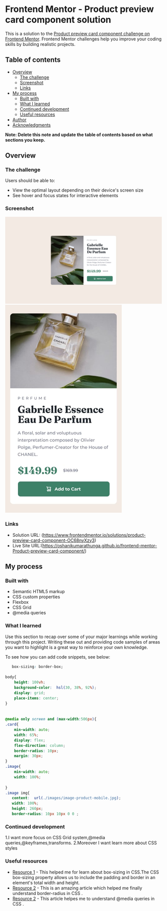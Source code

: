 # Frontend Mentor - Product preview card component solution

This is a solution to the [Product preview card component challenge on Frontend Mentor](https://www.frontendmentor.io/challenges/product-preview-card-component-GO7UmttRfa). Frontend Mentor challenges help you improve your coding skills by building realistic projects. 

## Table of contents

- [Overview](#overview)
  - [The challenge](#the-challenge)
  - [Screenshot](#screenshot)
  - [Links](#links)
- [My process](#my-process)
  - [Built with](#built-with)
  - [What I learned](#what-i-learned)
  - [Continued development](#continued-development)
  - [Useful resources](#useful-resources)
- [Author](#author)
- [Acknowledgments](#acknowledgments)

**Note: Delete this note and update the table of contents based on what sections you keep.**

## Overview

### The challenge

Users should be able to:

- View the optimal layout depending on their device's screen size
- See hover and focus states for interactive elements

### Screenshot

![Design preview for the Product preview card component coding challenge](./design/desktop-design.jpg)
![Design preview for the Product preview card component coding challenge](./design/mobile-design.jpg)


### Links

- Solution URL: (https://www.frontendmentor.io/solutions/product-preview-card-component-OC68nyXzy3)
- Live Site URL:(https://oshanikumarathunga.github.io/frontend-mentor-Product-preview-card-component/)

## My process

### Built with

- Semantic HTML5 markup
- CSS custom properties
- Flexbox
- CSS Grid
- @media queries


### What I learned

Use this section to recap over some of your major learnings while working through this project. Writing these out and providing code samples of areas you want to highlight is a great way to reinforce your own knowledge.

To see how you can add code snippets, see below:

```css
   box-sizing: border-box;

body{
    height: 100vh;
    background-color:  hsl(30, 38%, 92%);
    display: grid;
    place-items: center; 
}


@media only screen and (max-width:506px){
.card{
    min-width: auto;
    width: 65%;
    display: flex;
    flex-direction: column;
    border-radius: 10px;
    margin: 30px;
}
.image{
    min-width: auto;
    width: 100%;
    
}
.image img{
   content:  url(./images/image-product-mobile.jpg);
   width: 100%;
   height: 260px;
   border-radius: 10px 10px 0 0 ;

```

### Continued development

1.I want more focus on CSS Grid system,@media queries,@keyframes,transforms.
2.Moreover I want learn more about CSS styles


### Useful resources

- [Resource 1](https://www.w3schools.com/css/css3_box-sizing.asp) - This helped me for learn about box-sizing in CSS.The CSS box-sizing property allows us to include the padding and border in an element's total width and height.
- [Resource 2](https://www.w3schools.com/cssref/css3_pr_border-radius.asp) - This is an amazing article which helped me finally understand border-radius in CSS . 
- [Resource 2](https://www.youtube.com/watch?v=yU7jJ3NbPdA) - This  article helpes me to understand @media queries in CSS .


